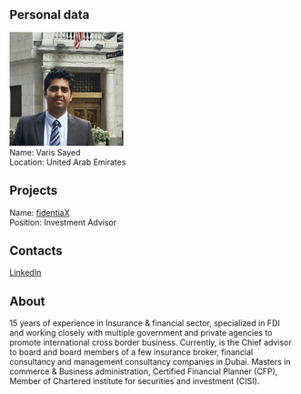 ## Personal data
![varis sayed photo](photo/varis_sayed.jpg)  
Name:   Varis Sayed  
Location: United Arab Emirates  
## Projects 
Name: [fidentiaX](../projects/fidentiax.md)  
Position: Investment Advisor   
## Contacts
[LinkedIn](https://www.linkedin.com/in/varis-sayed-4a239318/)      
## About
15 years of experience in Insurance & financial sector, specialized in FDI and working closely with multiple government and private agencies to promote international cross border business. Currently, is the Chief advisor to board and board members of a few insurance broker, financial consultancy and management consultancy companies in Dubai. Masters in commerce & Business administration, Certified Financial Planner (CFP), Member of Chartered institute for securities and investment (CISI).
